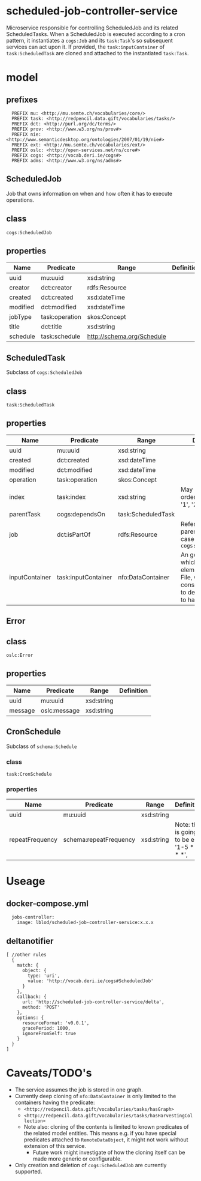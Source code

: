 # scheduled-job-controller-service
Microservice responsible for controlling ScheduledJob and its related ScheduledTasks.
When a ScheduledJob is executed according to a cron pattern, it instantiates a `cogs:Job` and its `task:Task`'s so subsequent services can act upon it.
If provided, the `task:inputContainer` of `task:ScheduledTask` are cloned and attached to the instantiated `task:Task`.

# model

## prefixes
```
  PREFIX mu: <http://mu.semte.ch/vocabularies/core/>
  PREFIX task: <http://redpencil.data.gift/vocabularies/tasks/>
  PREFIX dct: <http://purl.org/dc/terms/>
  PREFIX prov: <http://www.w3.org/ns/prov#>
  PREFIX nie: <http://www.semanticdesktop.org/ontologies/2007/01/19/nie#>
  PREFIX ext: <http://mu.semte.ch/vocabularies/ext/>
  PREFIX oslc: <http://open-services.net/ns/core#>
  PREFIX cogs: <http://vocab.deri.ie/cogs#>
  PREFIX adms: <http://www.w3.org/ns/adms#>
```
## ScheduledJob
Job that owns information on when and how often it has to execute operations.

## class
`cogs:ScheduledJob`

## properties

Name | Predicate | Range | Definition
--- | --- | --- | ---
uuid |mu:uuid | xsd:string
creator | dct:creator | rdfs:Resource
created | dct:created | xsd:dateTime
modified | dct:modified | xsd:dateTime
jobType | task:operation | skos:Concept
title | dct:title | xsd:string
schedule | task:schedule | http://schema.org/Schedule


## ScheduledTask
Subclass of `cogs:ScheduledJob`

## class
`task:ScheduledTask`

## properties

Name | Predicate | Range | Definition
--- | --- | --- | ---
uuid |mu:uuid | xsd:string
created | dct:created | xsd:dateTime
modified | dct:modified | xsd:dateTime
operation | task:operation | skos:Concept
index | task:index | xsd:string | May be used for orderering. E.g. : '1', '2.1', '2.2', '3'
parentTask| cogs:dependsOn | task:ScheduledTask
job | dct:isPartOf | rdfs:Resource | Refer to the parent job, in this case the `cogs:ScheduledJob`
inputContainer | task:inputContainer | nfo:DataContainer | An generic type, which may have elements such as File, Graph. The consumer needs to determine how to handle it

## Error

## class
`oslc:Error`

## properties
Name | Predicate | Range | Definition
--- | --- | --- | ---
uuid |mu:uuid | xsd:string
message | oslc:message | xsd:string

## CronSchedule
Subclass of `schema:Schedule`
### class
`task:CronSchedule`
### properties

Name | Predicate | Range | Definition
--- | --- | --- | ---
uuid |mu:uuid | xsd:string
repeatFrequency | schema:repeatFrequency | xsd:string | Note: this is going to be e.g. '1-5 * * * *',

# Useage
## docker-compose.yml
```
  jobs-controller:
    image: lblod/scheduled-job-controller-service:x.x.x
```
## deltanotifier
```
[ //other rules
  {
    match: {
      object: {
        type: 'uri',
        value: 'http://vocab.deri.ie/cogs#ScheduledJob'
      }
    },
    callback: {
      url: 'http://scheduled-job-controller-service/delta',
      method: 'POST'
    },
    options: {
      resourceFormat: 'v0.0.1',
      gracePeriod: 1000,
      ignoreFromSelf: true
    }
  }
]
```
# Caveats/TODO's
- The service assumes the job is stored in one graph.
- Currently deep cloning of `nfo:DataContainer` is only limited to the containers having the predicate:
  - `<http://redpencil.data.gift/vocabularies/tasks/hasGraph>`
  - `<http://redpencil.data.gift/vocabularies/tasks/hasHarvestingCollection>`
  - Note also: cloning of the contents is limited to known predicates of the related model entities.
    This means e.g. if you have special predicates attached to `RemoteDataObject`, it might not work without extension of this service.
      - Future work might investigate of how the cloning itself can be made more generic or configurable.
- Only creation and deletion of `cogs:ScheduledJob` are currently supported.
